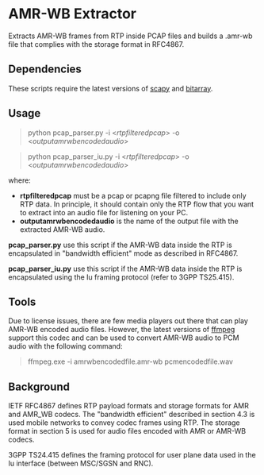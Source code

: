 # AMR-WB Extractor
Extracts AMR-WB frames from RTP inside PCAP files and builds a .amr-wb file that complies with the storage format in RFC4867.

## Dependencies
These scripts require the latest versions of [scapy](https://github.com/secdev/scapy) and [bitarray](https://pypi.org/project/bitarray/).

## Usage
>python pcap_parser.py -i <_rtpfilteredpcap_> -o <_outputamrwbencodedaudio_>

>python pcap_parser_iu.py -i <_rtpfilteredpcap_> -o <_outputamrwbencodedaudio_>

where:

* **rtpfilteredpcap** must be a pcap or pcapng file filtered to include only RTP data. In principle, it should contain only the RTP flow that you want to extract into an audio file for listening on your PC.
* **outputamrwbencodedaudio** is the name of the output file with the extracted AMR-WB audio.

**pcap_parser.py** use this script if the AMR-WB data inside the RTP is encapsulated in "bandwidth efficient" mode as described in RFC4867.

**pcap_parser_iu.py** use this script if the AMR-WB data inside the RTP is encapsulated using the Iu framing protocol (refer to 3GPP TS25.415).

## Tools
Due to license issues, there are few media players out there that can play AMR-WB encoded audio files. However, the latest versions of [ffmpeg](https://ffmpeg.org/) support this codec and can be used to convert AMR-WB audio to PCM audio with the following command:

>ffmpeg.exe -i amrwbencodedfile.amr-wb pcmencodedfile.wav

## Background
IETF RFC4867 defines RTP payload formats and storage formats for AMR and AMR_WB codecs. The "bandwidth efficient" described in section 4.3 is used mobile networks to convey codec frames using RTP. The storage format in section 5 is used for audio files encoded with AMR or AMR-WB codecs.

3GPP TS24.415 defines the framing protocol for user plane data used in the Iu interface (between MSC/SGSN and RNC).

